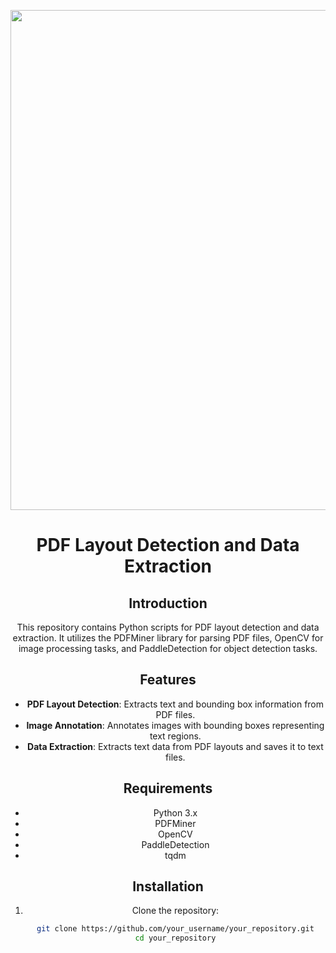 <div align="center">
<p align="center">
  <img src="https://user-images.githubusercontent.com/48054808/160532560-34cf7a1f-d950-435e-90d2-4b0a679e5119.png" align="middle" width="800" />
</p>

# PDF Layout Detection and Data Extraction

## Introduction
This repository contains Python scripts for PDF layout detection and data extraction. It utilizes the PDFMiner library for parsing PDF files, OpenCV for image processing tasks, and PaddleDetection for object detection tasks.

## Features
- **PDF Layout Detection**: Extracts text and bounding box information from PDF files.
- **Image Annotation**: Annotates images with bounding boxes representing text regions.
- **Data Extraction**: Extracts text data from PDF layouts and saves it to text files.

## Requirements
- Python 3.x
- PDFMiner
- OpenCV
- PaddleDetection
- tqdm

## Installation
1. Clone the repository:
   ```bash
   git clone https://github.com/your_username/your_repository.git
   cd your_repository
